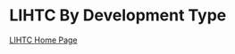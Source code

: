 #  LIHTC By Development Type
[LIHTC Home Page](https://pcrgdatafellows.github.io/Summer-Research-Project/LIHTC.html)
